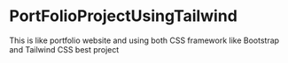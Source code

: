 # PortFolioProjectUsingTailwind
This is like portfolio website and using both CSS framework like Bootstrap and Tailwind CSS best project
